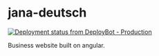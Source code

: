 # jana-deutsch
[![Deployment status from DeployBot - Production](https://simplcoding.deploybot.com/badge/02267418018984/54591.svg)](http://deploybot.com)

Business website built on angular.
